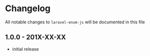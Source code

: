 # Changelog

All notable changes to `laravel-enum-js` will be documented in this file

## 1.0.0 - 201X-XX-XX

- initial release
